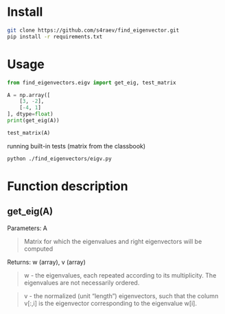 # Install

```bash
git clone https://github.com/s4raev/find_eigenvector.git
pip install -r requirements.txt
```
# Usage
```python
from find_eigenvectors.eigv import get_eig, test_matrix

A = np.array([
    [3, -2],
    [-4, 1]
], dtype=float)
print(get_eig(A))

test_matrix(A)
```
running built-in tests (matrix from the classbook)

```bash
python ./find_eigenvectors/eigv.py
```
# Function description
## get_eig(A)

Parameters: A 
> Matrix for which the eigenvalues and right eigenvectors will be computed

Returns: w (array), v (array)
> w - the eigenvalues, each repeated according to its multiplicity. The eigenvalues are not necessarily ordered. 

> v - the normalized (unit “length”) eigenvectors, such that the column v[:,i] is the eigenvector corresponding to the eigenvalue w[i].